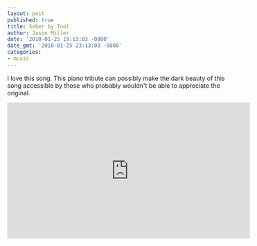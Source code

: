 ```yaml
---
layout: post
published: true
title: Sober by Tool
author: Jason Miller
date: '2010-01-25 19:13:03 -0800'
date_gmt: '2010-01-25 23:13:03 -0800'
categories:
- music
---
```


I love this song. This piano tribute can possibly make the dark beauty of this
song accessible by those who probably wouldn't be able to appreciate the
original.

<iframe width="560" height="315" src="https://www.youtube.com/embed/6AqLBlOf2Vk" frameborder="0" allowfullscreen></iframe>
